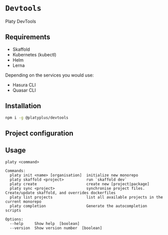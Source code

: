 # `Devtools`

Platy DevTools

## Requirements

- Skaffold
- Kubernetes (kubectl)
- Helm
- Lerna

Depending on the services you would use:

- Hasura CLI
- Quasar CLI

## Installation

```sh
npm i -g @platyplus/devtools
```

## Project configuration

## Usage

```
platy <command>

Commands:
  platy init <name> [organisation]  initialize new monorepo
  platy skaffold <project>          run `skaffold dev`
  platy create                      create new [project|package]
  platy sync <project>              synchronise project files. Create/update skaffold, and overrides dockerfiles
  platy list projects               list all available projects in the current monorepo
  platy completion                  Generate the autocompletion scripts

Options:
  --help     Show help  [boolean]
  --version  Show version number  [boolean]
```
